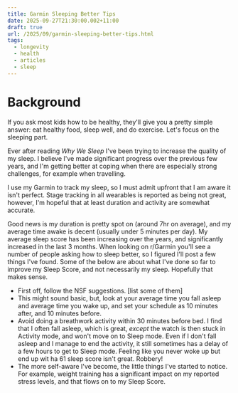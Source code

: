 ```yaml
---
title: Garmin Sleeping Better Tips
date: 2025-09-27T21:30:00.002+11:00
draft: true
url: /2025/09/garmin-sleeping-better-tips.html
tags:
  - longevity
  - health
  - articles
  - sleep
---
```

# Background

If you ask most kids how to be healthy, they'll give you a pretty simple answer: eat healthy food, sleep well, and do exercise. Let's focus on the sleeping part.

Ever after reading *Why We Sleep* I've been trying to increase the quality of my sleep. I believe I've made significant progress over the previous few years, and I'm getting better at coping when there are especially strong challenges, for example when travelling.

I use my Garmin to track my sleep, so I must admit upfront that I am aware it isn't perfect. Stage tracking in all wearables is reported as being not great, however, I'm hopeful that at least duration and activity are somewhat accurate.

Good news is my duration is pretty spot on (around 7hr on average), and my average time awake is decent (usually under 5 minutes per day). My average sleep score has been increasing over the years, and significantly increased in the last 3 months. When looking on r/Garmin you'll see a number of people asking how to sleep better, so I figured I'll post a few things I've found. Some of the below are about what I've done so far to improve my Sleep Score, and not necessarily my sleep. Hopefully that makes sense.

* First off, follow the NSF suggestions. [list some of them]
* This might sound basic, but, look at your average time you fall asleep and average time you wake up, and set your schedule as 10 minutes after, and 10 minutes before.
* Avoid doing a breathwork activity within 30 minutes before bed. I find that I often fall asleep, which is great, *except* the watch is then stuck in Activity mode, and won't move on to Sleep mode. Even if I don't fall asleep and I manage to end the activity, it still sometimes has a delay of a few hours to get to Sleep mode. Feeling like you never woke up but end up wit ha 61 sleep score isn't great. Robbery!
* The more self-aware I've become, the little things I've started to notice. For example, weight training has a significant impact on my reported stress levels, and that flows on to my Sleep Score.
